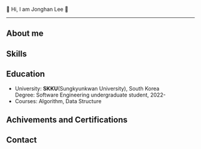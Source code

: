🙂 Hi, I am Jonghan Lee 🙂
***

## About me


## Skills


## Education
* University: **SKKU**(Sungkyunkwan University), South Korea  
  Degree: Software Engineering undergraduate student, 2022-
* Courses: Algorithm, Data Structure


## Achivements and Certifications


## Contact

